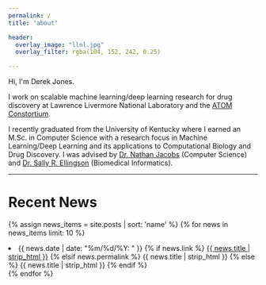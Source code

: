 ```yaml
---
permalink: /
title: "about"

header:
  overlay_image: "llnl.jpg"
  overlay_filter: rgba(104, 152, 242, 0.25)

---
```



Hi, I'm Derek Jones.

I work on scalable machine learning/deep learning research for drug discovery at Lawrence Livermore National Laboratory and the [ATOM Constortium](https://atomscience.org).


I recently graduated from the University of Kentucky where I earned an M.Sc. in Computer Science with a research focus in Machine Learning/Deep Learning and its applications to Computational Biology and Drug Discovery. I was advised by [Dr. Nathan Jacobs](https://www.cs.uky.edu/~jacobs) (Computer Science) and [Dr. Sally R. Ellingson](http://www.sallyrellingson.com/) (Biomedical Informatics).


---

# Recent News

  {% assign news_items = site.posts | sort: 'name' %}
  {% for news in news_items limit: 10 %}
  <li><span class="pretty-date">{{ news.date | date: "%m/%d/%Y: " }}</span>
  <span class="item">
  {% if news.link %}
    <a href="/~derek{{news.link}}">{{ news.title | strip_html }}</a>
    {% elsif news.permalink %}
    <!-- <a href="/~derek/{{news.permalink}}">{{ news.title | strip_html }}</a> -->
    {{ news.title | strip_html }}
    {% else %}
    {{ news.title | strip_html }}
    {% endif %}
    </span>
    </li>
    {% endfor %}
